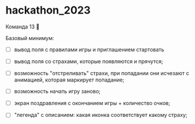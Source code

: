 # hackathon_2023
Команда 13 👻

Базовый минимум:

- [ ] вывод поля с правилами игры и приглашением стартовать
- [ ] вывод поля со страхами, которые появляются и прячутся;
- [ ] возможность "отстреливать" страхи, при попадании они исчезают с анимацией, которая маркирует попадание;
- [ ] возможность начать игру заново;
- [ ] экран поздравления с окончанием игры + количество очков;
- [ ] "легенда" с описанием: какая иконка соответствует какому страху;

